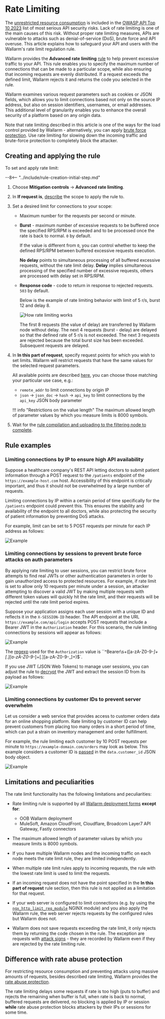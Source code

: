 [api-discovery-enable-link]:        ../../api-discovery/setup.md#enable

# Rate Limiting

The [unrestricted resource consumption](https://github.com/OWASP/API-Security/blob/master/editions/2023/en/0xa4-unrestricted-resource-consumption.md) is included in the [OWASP API Top 10 2023](../../user-guides/dashboards/owasp-api-top-ten.md#wallarm-security-controls-for-owasp-api-2023) list of most serious API security risks. Lack of rate limiting is one of the main causes of this risk. Without proper rate limiting measures, APIs are vulnerable to attacks such as denial-of-service (DoS), brute force and API overuse. This article explains how to safeguard your API and users with the Wallarm's rate limit regulation rule.

Wallarm provides the **Advanced rate limiting** [rule](../../user-guides/rules/rules.md) to help prevent excessive traffic to your API. This rule enables you to specify the maximum number of connections that can be made to a particular scope, while also ensuring that incoming requests are evenly distributed. If a request exceeds the defined limit, Wallarm rejects it and returns the code you selected in the rule.

Wallarm examines various request parameters such as cookies or JSON fields, which allows you to limit connections based not only on the source IP address, but also on session identifiers, usernames, or email addresses. This additional level of granularity enables you to enhance the overall security of a platform based on any origin data.

Note that rate limiting described in this article is one of the ways for the load control provided by Wallarm - alternatively, you can apply [brute force protection](../../admin-en/configuration-guides/protecting-against-bruteforce.md). Use rate limiting for slowing down the incoming traffic and brute-force protection to completely block the attacker.

## Creating and applying the rule

To set and apply rate limit:

--8<-- "../include/rule-creation-initial-step.md"
1. Choose **Mitigation controls** → **Advanced rate limiting**.
1. In **If request is**, [describe](rules.md#configuring) the scope to apply the rule to.
1. Set a desired limit for connections to your scope:

    * Maximum number for the requests per second or minute.
    * **Burst** - maximum number of excessive requests to be buffered once the specified RPS/RPM is exceeded and to be processed once the rate is back to normal. `0` by default.

        If the value is different from `0`, you can control whether to keep the defined RPS/RPM between buffered excessive requests execution.
        
        **No delay** points to simultaneous processing of all buffered excessive requests, without the rate limit delay. **Delay** implies simultaneous processing of the specified number of excessive requests, others are processed with delay set in RPS/RPM.
    
    * **Response code** - code to return in response to rejected requests. `503` by default.

        Below is the example of rate limiting behavior with limit of 5 r/s, burst 12 and delay 8.
        
        ![How rate limiting works](../../images/user-guides/rules/rate-limit-schema.png)

        The first 8 requests (the value of delay) are transferred by Wallarm node without delay. The next 4 requests (burst - delay) are delayed so that the defined rate of 5 r/s is not exceeded. The next 3 requests are rejected because the total burst size has been exceeded. Subsequent requests are delayed.

1. In **In this part of request**, specify request points for which you wish to set limits. Wallarm will restrict requests that have the same values for the selected request parameters.

    All available points are described [here](request-processing.md), you can choose those matching your particular use case, e.g.:
    
    * `remote_addr` to limit connections by origin IP
    * `json` → `json_doc` → `hash` → `api_key` to limit connections by the `api_key` JSON body parameter

    !!! info "Restrictions on the value length"
        The maximum allowed length of parameter values by which you measure limits is 8000 symbols.
1. Wait for the [rule compilation and uploading to the filtering node to complete](rules.md#ruleset-lifecycle).

## Rule examples

<!-- ### Limiting IP connections to prevent DoS attacks on API endpoint

Suppose you have a section in the UI that returns a list of users, with a limit of 200 users per page. To fetch the page, the UI sends a request to the server using the following URL: `https://example-domain.com/api/users?page=1&size=200`.

However, an attacker could exploit this by changing the `size` parameter to an excessively large number (e.g. 200,000), which could overload the database and cause performance issues. This is known as a DoS (Denial of Service) attack, where the API becomes unresponsive and unable to handle further requests from any clients.

Limiting connections to the endpoint helps to prevent such attacks. You can limit the number of connections to the endpoint to 1000 per minute. This assumes that, on average, 200 users are requested 5 times per minute. The rule specifies that this limit applies to each IP trying to access the endpoint within minute. The `remote_address` [point](request-processing.md) is used to identify the IP address of the requester.

![Example](../../images/user-guides/rules/rate-limit-for-200-users.png)
-->
### Limiting connections by IP to ensure high API availability

Suppose a healthcare company's REST API letting doctors to submit patient information through a POST request to the `/patients` endpoint of the `https://example-host.com` host. Accessibility of this endpoint is critically important, and thus it should not be overwhelmed by a large number of requests.

Limiting connections by IP within a certain period of time specifically for the `/patients` endpoint could prevent this. This ensures the stability and availability of the endpoint to all doctors, while also protecting the security of patient information by preventing DoS attacks.

For example, limit can be set to 5 POST requests per minute for each IP address as follows:

![Example](../../images/user-guides/rules/rate-limit-by-ip-for-patients.png)

### Limiting connections by sessions to prevent brute force attacks on auth parameters

By applying rate limiting to user sessions, you can restrict brute force attempts to find real JWTs or other authentication parameters in order to gain unauthorized access to protected resources. For example, if rate limit is set to allow only 10 requests per minute under a session, an attacker attempting to discover a valid JWT by making multiple requests with different token values will quickly hit the rate limit, and their requests will be rejected until the rate limit period expires.

Suppose your application assigns each user session with a unique ID and reflects it in the `X-SESSION-ID` header. The API endpoint at the URL `https://example.com/api/login` accepts POST requests that include a Bearer JWT in the `Authorization` header. For this scenario, the rule limiting connections by sessions will appear as follows:

![Example](../../images/user-guides/rules/rate-limit-for-jwt.png)

The [regexp](rules.md#condition-type-regex) used for the `Authorization` value is ``^Bearer\s+([a-zA-Z0-9-_]+[.][a-zA-Z0-9-_]+[.][a-zA-Z0-9-_]+)$`.

If you use JWT (JSON Web Tokens) to manage user sessions, you can adjust the rule to [decrypt](request-processing.md#jwt) the JWT and extract the session ID from its payload as follows:

![Example](../../images/user-guides/rules/rate-limit-for-session-in-jwt.png)

<!-- ### User-Agent based rate limiting to prevent attacks on API endpoints

Let's say you have an old version of your application has some known security vulnerabilities allowing attackers to brute force API endpoint `https://example-domain.com/login` using the vulnerable application version. Usually, the `User-Agent` header is used to pass browser/application versions. To prevent the brute force attack via the old application version, you can implement `User-Agent` based rate limiting.

For example, you can set a limit of 10 requests per minute for each `User-Agent`. If a specific `User-Agent` is making more than 10 requests evenly distributed per minute, further requests from that `User-Agent` are rejected till a new period start.

![Example](../../images/user-guides/rules/rate-limit-by-user-agent.png)

### Endpoint-based rate limiting to prevent DoS attacks

Rate limiting can also involve setting a threshold for the number of requests that can be made to a particular endpoint within a specified time frame, such as 60 requests per minute. If a client exceeds this limit, further requests are rejected.

It helps to prevent DoS attacks and ensure that the application remains available to legitimate users. It can also help to reduce the load on the server, improve overall application performance, and prevent other forms of abuse or misuse of the application.

In this specific case, the rate limiting rule is applied to connections by URI, meaning that Wallarm automatically identifies repeated requests targeting a single endpoint. Here's an example of how this rule would work for all endpoints of the `https://example.com` host:

* Limit: 60 requests per minute (1 request per second)
* Burst: allow up to 20 requests per minute (which could be useful if there is a sudden spike in traffic)
* No delay: process 20 excessive requests simultaneously, without the rate limit delay between requests
* Response code: reject requests exceeding the limit and the burst with the 503 code
* Wallarm identifies repeated requests targeted at a single endpoint by the `uri` [point](request-processing.md)

    !!! info "Query parameters are not included into URI"
        This rule limits requests targeted at any path of the specified domain which does not contain any query parameters.

![Example](../../images/user-guides/rules/rate-limit-by-uri.png) -->

### Limiting connections by customer IDs to prevent server overwhelm

Let us consider a web service that provides access to customer orders data for an online shopping platform. Rate limiting by customer ID can help prevent customers from placing too many orders in a short period of time, which can put a strain on inventory management and order fulfillment.

For example, the rule limiting each customer by 10 POST requests per minute to `https://example-domain.com/orders` may look as below. This example considers a customer ID is [passed](request-processing.md#json_doc) in the `data.customer_id` JSON body object.

![Example](../../images/user-guides/rules/rate-limit-by-customer-id.png)

## Limitations and peculiarities

The rate limit functionality has the following limitations and peculiarities:

* Rate limiting rule is supported by all [Wallarm deployment forms](../../installation/supported-deployment-options.md) **except for**:

    * OOB Wallarm deployment
    * MuleSoft, Amazon CloudFront, Cloudflare, Broadcom Layer7 API Gateway, Fastly connectors
* The maximum allowed length of parameter values by which you measure limits is 8000 symbols.
* If you have multiple Wallarm nodes and the incoming traffic on each node meets the rate limit rule, they are limited independently.
* When multiple rate limit rules apply to incoming requests, the rule with the lowest rate limit is used to limit the requests.
* If an incoming request does not have the point specified in the **In this part of request** rule section, then this rule is not applied as a limitation for that request.
* If your web server is configured to limit connections (e.g. by using the [`ngx_http_limit_req_module`](http://nginx.org/en/docs/http/ngx_http_limit_req_module.html) NGINX module) and you also apply the Wallarm rule, the web server rejects requests by the configured rules but Wallarm does not.
* Wallarm does not save requests exceeding the rate limit, it only rejects them by returning the code chosen in the rule. The exception are requests with [attack signs](../../about-wallarm/protecting-against-attacks.md) - they are recorded by Wallarm even if they are rejected by the rate limiting rule.

## Difference with rate abuse protection

For restricting resource consumption and preventing attacks using massive amounts of requests, besides described rate limiting, Wallarm provides the [rate abuse protection](../../api-protection/rate-abuse-protection.md).

The rate limiting delays some requests if rate is too high (puts to buffer) and rejects the remaining when buffer is full, when rate is back to normal, buffered requests are delivered, no blocking is applied by IP or session **while** rate abuse protection blocks attackers by their IPs or sessions for some time.
